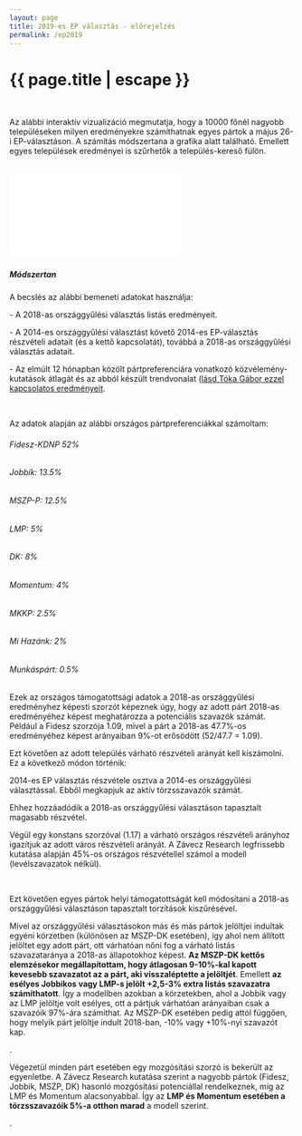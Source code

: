 ```yaml
---
layout: page
title: 2019-es EP választás - előrejelzés
permalink: /ep2019
---
```


<h1 class="page-title">{{ page.title | escape }}</h1>

<div class="section">
   <div class="row">
          <div class="col s12">

 <br/>
<p>Az alábbi interaktív vizualizáció megmutatja, hogy a 10000 főnél nagyobb településeken milyen eredményekre számíthatnak egyes pártok a május 26-i EP-választáson. A számítás módszertana a grafika alatt található. Emellett egyes települések eredményei is szűrhetők a település-kereső fülön.</p>
<br/>

<iframe src="src="https://datastudio.google.com/embed/reporting/1-aA0JuK2xfM-sSzFM7UiKsKN63qOJ3hR/page/vqkp" frameborder="0" style="border:0" allowfullscreen style="width: 100%;  height: 80vh; object-fit: contain"></iframe>


<h5>Módszertan</h5>
<p>A becslés az alábbi bemeneti adatokat használja:</p>
<p>- A 2018-as országgyűlési választás listás eredményeit.</p>
<p>- A 2014-es országgyűlési választást követő 2014-es EP-választás részvételi adatait (és a kettő kapcsolatát), továbbá a 2018-as országgyűlési választás adatait.</p>
<p>- Az elmúlt 12 hónapban közölt pártpreferenciára vonatkozó közvélemény-kutatások átlagát és az abból készült trendvonalat (<a href="https://www.facebook.com/photo.php?fbid=2236741046446053&set=a.351042188349291&type=3">lásd Tóka Gábor ezzel kapcsolatos eredményeit</a>.</p>

</br>

<p>Az adatok alapján az alábbi országos pártpreferenciákkal számoltam:</p>
<h6>Fidesz-KDNP 52%</h6>
<h6>Jobbik: 13.5%</h6>
<h6>MSZP-P: 12.5%</h6>
<h6>LMP: 5%</h6>
<h6>DK: 8%</h6>
<h6>Momentum: 4%</h6>
<h6>MKKP: 2.5%</h6>
<h6>Mi Hazánk: 2%</h6>
<h6>Munkáspárt: 0.5%</h6>

<p>Ezek az országos támogatottsági adatok a 2018-as országgyűlési eredményhez képesti szorzót képeznek úgy, hogy az adott párt 2018-as eredményéhez képest meghatározza a potenciális szavazók számát. Például a Fidesz szorzója 1.09, mivel a párt a 2018-as 47.7%-os eredményéhez képest arányaiban 9%-ot erősödött (52/47.7 = 1.09).</p>
<p>Ezt követően az adott település várható részvételi arányát kell kiszámolni. Ez a következő módon történik:</p>
<p>2014-es EP választás részvétele osztva a 2014-es országgyűlési választással. Ebből megkapjuk az aktív törzsszavazók számát.</p>
<p>Ehhez hozzáadódik a 2018-as országgyűlési választáson tapasztalt magasabb részvétel.</p>
<p>Végül egy konstans szorzóval (1.17) a várható országos részvételi arányhoz igazítjuk az adott város részvételi arányát. A Závecz Research legfrissebb kutatása alapján 45%-os országos részvétellel számol a modell (levélszavazatok nélkül).</p>
<br/>
<p>Ezt követően egyes pártok helyi támogatottságát kell módosítani a 2018-as országgyűlési választáson tapasztalt torzítások kiszűrésével.</p>
<p>Mivel az országgyűlési választásokon más és más pártok jelöltjei indultak egyéni körzetben (különösen az MSZP-DK esetében), így ahol nem állított jelöltet egy adott párt, ott várhatóan nőni fog a várható listás szavazataránya a 2018-as állapotokhoz képest. <strong>Az MSZP-DK kettős elemzésekor megállapítottam, hogy átlagosan 9-10%-kal kapott kevesebb szavazatot az a párt, aki visszaléptette a jelöltjét</strong>. Emellett <strong>az esélyes Jobbikos vagy LMP-s jelölt +2,5-3% extra listás szavazatra számíthatott</strong>. Így a modellben azokban a körzetekben, ahol a Jobbik vagy az LMP jelöltje volt esélyes, ott a pártjuk várhatóan arányaiban csak a szavazóik 97%-ára számíthat. Az MSZP-DK esetében pedig attól függően, hogy melyik párt jelöltje indult 2018-ban, -10% vagy +10%-nyi szavazót kap.</p>.

<p>Végezetül minden párt esetében egy mozgósítási szorzó is bekerült az egyenletbe. A Závecz Research kutatása szerint a nagyobb pártok (Fidesz, Jobbik, MSZP, DK) hasonló mozgósítási potenciállal rendelkeznek, míg az LMP és Momentum alacsonyabbal. Így az <strong>LMP és Momentum esetében a törzsszavazóik 5%-a otthon marad</strong> a modell szerint.</p>.




